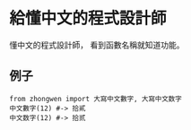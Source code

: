 # 給懂中文的程式設計師

懂中文的程式設計師，
看到函數名稱就知道功能。

## 例子

    from zhongwen import 大寫中文數字, 大寫中文数字
    中文數字(12) #-> 拾貳
    中文数字(12) #-> 拾贰

